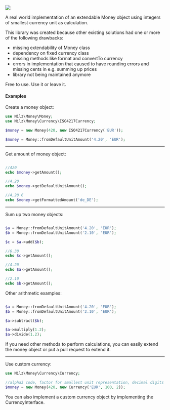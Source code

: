 [<img src="https://travis-ci.org/Nilz11/money.svg?branch=master">](https://travis-ci.org/Nilz11/money)

A real world implementation of an extendable Money object using integers of smallest currency unit as calculation.

This library was created because other existing solutions had one or more of the following drawbacks:
- missing extendability of Money class
- dependency on fixed currency class
- missing methods like format and convertTo currency
- errors in implementation that caused to have rounding errors and missing cents in e.g. summing up prices
- library not being maintained anymore

Free to use. Use it or leave it.

#### Examples

Create a money object:

```php
use Nilz\Money\Money;
use Nilz\Money\Currency\ISO4217Currency;

$money = new Money(420, new ISO4217Currency('EUR'));

$money = Money::fromDefaultUnitAmount('4.20', 'EUR');
```
---

Get amount of money object:

```php

//420
echo $money->getAmount();

//4.20
echo $money->getDefaultUnitAmount();

//4,20 €
echo $money->getFormattedAmount('de_DE');

```

---

Sum up two money objects:

```php

$a = Money::fromDefaultUnitAmount('4.20', 'EUR');
$b = Money::fromDefaultUnitAmount('2.10', 'EUR');

$c = $a->add($b);

//6.30
echo $c->getAmount();

//4.20
echo $a->getAmount();

//2.10
echo $b->getAmount();

```

Other arithmetic examples:

```php

$a = Money::fromDefaultUnitAmount('4.20', 'EUR');
$b = Money::fromDefaultUnitAmount('2.10', 'EUR');

$a->subtract($b);

$a->multiply(1.2);
$a->divide(1.2);

```

If you need other methods to perform calculations, you can easily extend the money object or put a pull request to extend it.

---

Use custom currency:

```php
use Nilz\Money\Currency\Currency;

//alpha3 code, factor for smallest unit representation, decimal digits to round two
$money = new Money(420, new Currency('EUR', 100, 2));

```

You can also implement a custom currency object by implementing the CurrencyInterface.
